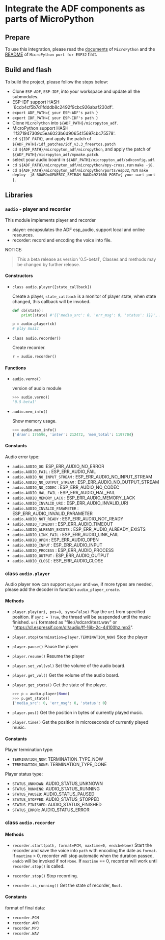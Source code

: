 # Integrate the ADF components as parts of MicroPython

## Prepare

To use this integration, please read the [documents](https://github.com/micropython/micropython) of `MicroPython` and the [README](https://github.com/micropython/micropython/tree/master/ports/esp32) of `MicroPython port for ESP32` first.

## Build and flash

To build the project, please follow the steps below:

* Clone `ESP-ADF`, `ESP-IDF`, into your workspace and update all the submodules.
* ESP-IDF support HASH '6ccb4cf5b7d1fdddb8c2492f9cbc926abaf230df'.
* `export ADF_PATH={ your ESP-ADF's path }`
* `export IDF_PATH={ your ESP-IDF's path }`
* Clone `MicroPython` into `${ADF_PATH}/micropyton_adf`.
* MicroPython support HASH '1f371947309c5ea6023b6d9065415697cbc75578'.
* `cd ${IDF_PATH}`, and apply the patch of `${ADF_PATH}/idf_patches/idf_v3.3_freertos.patch`
* `cd ${ADF_PATH}/micropyton_adf/micropython`, and apply the patch of `${ADF_PATH}/micropyton_adf/mpmake.patch`.
* select your audio board in `${ADF_PATH}/micropyton_adf/sdkconfig.adf`.
* `cd ${ADF_PATH}/micropyton_adf/micropython/mpy-cross`, run `make -j8`.
* `cd ${ADF_PATH}/micropyton_adf/micropython/ports/esp32`, run `make deploy -j8 BOARD=GENERIC_SPIRAM BAUD=921600 PORT={ your uart port }`.

## Libraries

### `audio` - player and recorder

This module implements player and recorder

- player: encapsulates the ADF esp_audio, support local and online resources.
- recorder: record and encoding the voice into file.

NOTICE:
> This a beta release as version '0.5-beta1',
> Classes and methods may be changed by further release.

#### Constructors

- `class audio.player([state_callback])`

  Create a player, `state_callback` is a monitor of player state, when state changed, this callback will be invoked.

  ```python
  def cb(state):
      print(state) #'{{'media_src': 0, 'err_msg': 0, 'status': 1}}', media_src is reserved.

  p = audio.player(cb)
  # play music
  ```

- `class audio.recorder()`

  Create recorder.

  ```python
  r = audio.recorder()
  ```

#### Functions

- `audio.verno()`

  version of audio module

  ```python
  >>> audio.verno()
  '0.5-beta1'
  ```

- `audio.mem_info()`

  Show memory usage.

  ```Python
  >>> audio.mem_info()
  {'dram': 176596, 'inter': 212472, 'mem_total': 1197704}
  ```

#### Constants

Audio error type:

- `audio.AUDIO_OK`: ESP_ERR_AUDIO_NO_ERROR
- `audio.AUDIO_FAIL` : ESP_ERR_AUDIO_FAIL
- `audio.AUDIO_NO_INPUT_STREAM` : ESP_ERR_AUDIO_NO_INPUT_STREAM
- `audio.AUDIO_NO_OUTPUT_STREAM` : ESP_ERR_AUDIO_NO_OUTPUT_STREAM
- `audio.AUDIO_NO_CODEC` : ESP_ERR_AUDIO_NO_CODEC
- `audio.AUDIO_HAL_FAIL` : ESP_ERR_AUDIO_HAL_FAIL
- `audio.AUDIO_MEMORY_LACK` : ESP_ERR_AUDIO_MEMORY_LACK
- `audio.AUDIO_INVALID_URI` : ESP_ERR_AUDIO_INVALID_URI
- `audio.AUDIO_INVALID_PARAMETER` : ESP_ERR_AUDIO_INVALID_PARAMETER
- `audio.AUDIO_NOT_READY` : ESP_ERR_AUDIO_NOT_READY
- `audio.AUDIO_TIMEOUT` : ESP_ERR_AUDIO_TIMEOUT
- `audio.AUDIO_ALREADY_EXISTS` : ESP_ERR_AUDIO_ALREADY_EXISTS
- `audio.AUDIO_LINK_FAIL` : ESP_ERR_AUDIO_LINK_FAIL
- `audio.AUDIO_OPEN` : ESP_ERR_AUDIO_OPEN
- `audio.AUDIO_INPUT` : ESP_ERR_AUDIO_INPUT
- `audio.AUDIO_PROCESS` : ESP_ERR_AUDIO_PROCESS
- `audio.AUDIO_OUTPUT` : ESP_ERR_AUDIO_OUTPUT
- `audio.AUDIO_CLOSE` : ESP_ERR_AUDIO_CLOSE

### class `audio.player`

Audio player now can support `mp3`,`amr` and `wav`, if more types are needed, please add the decoder in function `audio_player_create`.

#### Methods

- `player.play(uri, pos=0, sync=False)`
  Play the `uri` from specified position. if `sync = True`, the thread will be suspended until the music finished. `uri` formated as "file://sdcard/test.wav" or "https://dl.espressif.com/dl/audio/ff-16b-2c-44100hz.mp3".

- `player.stop(termination=player.TERMINATION_NOW)`
  Stop the player

- `player.pause()`
  Pause the player

- `player.resume()`
  Resume the player

- `player.set_vol(vol)`
  Set the volume of the audio board.

- `player.get_vol()`
  Get the volume of the audio board.

- `player.get_state()`
  Get the state of the player.

  ```python
  >>> p = audio.player(None)
  >>> p.get_state()
  {'media_src': 0, 'err_msg': 0, 'status': 0}
  ```

- `player.pos()`
  Get the position in bytes of currently played music.

- `player.time()`
  Get the position in microseconds of currently played music.

#### Constants

Player termination type:

- `TERMINATION_NOW`: TERMINATION_TYPE_NOW
- `TERMINATION_DONE`: TERMINATION_TYPE_DONE

Player status type:

- `STATUS_UNKNOWN`: AUDIO_STATUS_UNKNOWN
- `STATUS_RUNNING`: AUDIO_STATUS_RUNNING
- `STATUS_PAUSED`: AUDIO_STATUS_PAUSED
- `STATUS_STOPPED`: AUDIO_STATUS_STOPPED
- `STATUS_FINISHED`: AUDIO_STATUS_FINISHED
- `STATUS_ERROR`: AUDIO_STATUS_ERROR

### class `audio.recorder`

#### Methods

- `recorder.start(path, format=PCM, maxtime=0, endcb=None)`
  Start the recorder and save the voice into `path` with encoding the date as `format`.
  If `maxtime` > 0, recorder will stop automatic when the duration passed, `endcb` will be invoked if not `None`.
  If `maxtime` == 0, recorder will work until `recorder.stop()` is called.

- `recorder.stop()`
  Stop recording.

- `recorder.is_running()`
  Get the state of recorder, `Bool`.

#### Constants

format of final data:

- `recorder.PCM`
- `recorder.AMR`
- `recorder.MP3`
- `recorder.WAV`
